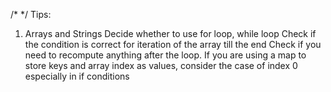 /\*
\*/
Tips:

1. Arrays and Strings
   Decide whether to use for loop, while loop
   Check if the condition is correct for iteration of the array till the end
   Check if you need to recompute anything after the loop.
   If you are using a map to store keys and array index as values, consider the case of index 0 especially in if conditions
